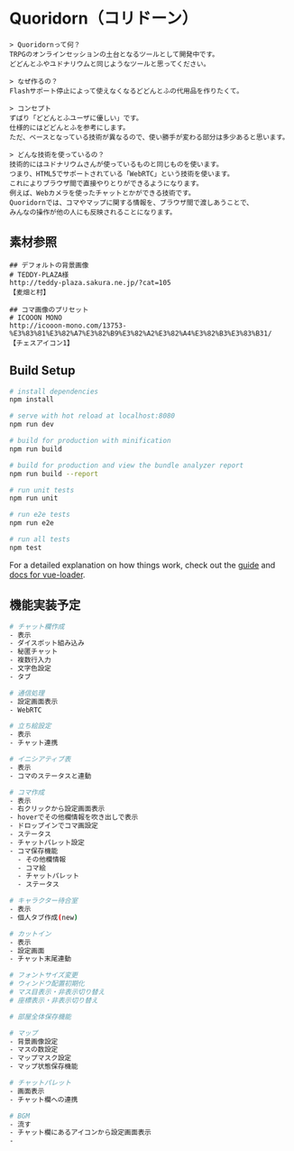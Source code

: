 # Quoridorn（コリドーン）

```
> Quoridornって何？
TRPGのオンラインセッションの土台となるツールとして開発中です。
どどんとふやユドナリウムと同じようなツールと思ってください。

> なぜ作るの？
Flashサポート停止によって使えなくなるどどんとふの代用品を作りたくて。

> コンセプト
ずばり「どどんとふユーザに優しい」です。
仕様的にはどどんとふを参考にします。
ただ、ベースとなっている技術が異なるので、使い勝手が変わる部分は多少あると思います。

> どんな技術を使っているの？
技術的にはユドナリウムさんが使っているものと同じものを使います。
つまり、HTML5でサポートされている「WebRTC」という技術を使います。
これによりブラウザ間で直接やりとりができるようになります。
例えば、Webカメラを使ったチャットとかができる技術です。
Quoridornでは、コマやマップに関する情報を、ブラウザ間で渡しあうことで、
みんなの操作が他の人にも反映されることになります。
```

## 素材参照

```
## デフォルトの背景画像
# TEDDY-PLAZA様
http://teddy-plaza.sakura.ne.jp/?cat=105
【麦畑と村】

## コマ画像のプリセット
# ICOOON MONO
http://icooon-mono.com/13753-%E3%83%81%E3%82%A7%E3%82%B9%E3%82%A2%E3%82%A4%E3%82%B3%E3%83%B31/
【チェスアイコン1】
```

## Build Setup

``` bash
# install dependencies
npm install

# serve with hot reload at localhost:8080
npm run dev

# build for production with minification
npm run build

# build for production and view the bundle analyzer report
npm run build --report

# run unit tests
npm run unit

# run e2e tests
npm run e2e

# run all tests
npm test
```

For a detailed explanation on how things work, check out the [guide](http://vuejs-templates.github.io/webpack/) and [docs for vue-loader](http://vuejs.github.io/vue-loader).


## 機能実装予定

``` bash
# チャット欄作成
- 表示
- ダイスボット組み込み
- 秘匿チャット
- 複数行入力
- 文字色設定
- タブ

# 通信処理
- 設定画面表示
- WebRTC

# 立ち絵設定
- 表示
- チャット連携

# イニシアティブ表
- 表示
- コマのステータスと連動

# コマ作成
- 表示
- 右クリックから設定画面表示
- hoverでその他欄情報を吹き出しで表示
- ドロップインでコマ画設定
- ステータス
- チャットパレット設定
- コマ保存機能
  - その他欄情報
  - コマ絵
  - チャットパレット
  - ステータス

# キャラクター待合室
- 表示
- 個人タブ作成(new)

# カットイン
- 表示
- 設定画面
- チャット末尾連動

# フォントサイズ変更
# ウィンドウ配置初期化
# マス目表示・非表示切り替え
# 座標表示・非表示切り替え

# 部屋全体保存機能

# マップ
- 背景画像設定
- マスの数設定
- マップマスク設定
- マップ状態保存機能

# チャットパレット
- 画面表示
- チャット欄への連携

# BGM
- 流す
- チャット欄にあるアイコンから設定画面表示
-
```

